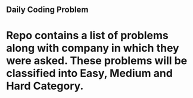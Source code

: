 ## Daily Coding Problem

# Repo contains a list of problems along with company in which they were asked. These problems will be classified into Easy, Medium and Hard Category.
